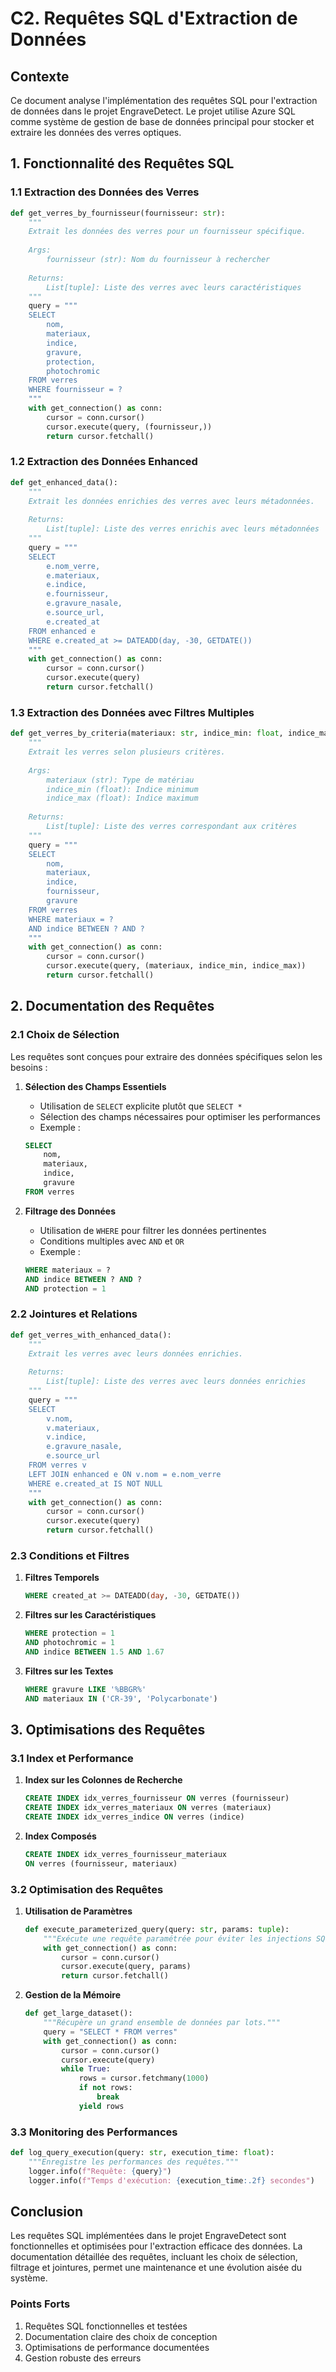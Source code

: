 # C2. Requêtes SQL d'Extraction de Données

## Contexte
Ce document analyse l'implémentation des requêtes SQL pour l'extraction de données dans le projet EngraveDetect. Le projet utilise Azure SQL comme système de gestion de base de données principal pour stocker et extraire les données des verres optiques.

## 1. Fonctionnalité des Requêtes SQL

### 1.1 Extraction des Données des Verres
```python
def get_verres_by_fournisseur(fournisseur: str):
    """
    Extrait les données des verres pour un fournisseur spécifique.
    
    Args:
        fournisseur (str): Nom du fournisseur à rechercher
        
    Returns:
        List[tuple]: Liste des verres avec leurs caractéristiques
    """
    query = """
    SELECT 
        nom,
        materiaux,
        indice,
        gravure,
        protection,
        photochromic
    FROM verres
    WHERE fournisseur = ?
    """
    with get_connection() as conn:
        cursor = conn.cursor()
        cursor.execute(query, (fournisseur,))
        return cursor.fetchall()
```

### 1.2 Extraction des Données Enhanced
```python
def get_enhanced_data():
    """
    Extrait les données enrichies des verres avec leurs métadonnées.
    
    Returns:
        List[tuple]: Liste des verres enrichis avec leurs métadonnées
    """
    query = """
    SELECT 
        e.nom_verre,
        e.materiaux,
        e.indice,
        e.fournisseur,
        e.gravure_nasale,
        e.source_url,
        e.created_at
    FROM enhanced e
    WHERE e.created_at >= DATEADD(day, -30, GETDATE())
    """
    with get_connection() as conn:
        cursor = conn.cursor()
        cursor.execute(query)
        return cursor.fetchall()
```

### 1.3 Extraction des Données avec Filtres Multiples
```python
def get_verres_by_criteria(materiaux: str, indice_min: float, indice_max: float):
    """
    Extrait les verres selon plusieurs critères.
    
    Args:
        materiaux (str): Type de matériau
        indice_min (float): Indice minimum
        indice_max (float): Indice maximum
        
    Returns:
        List[tuple]: Liste des verres correspondant aux critères
    """
    query = """
    SELECT 
        nom,
        materiaux,
        indice,
        fournisseur,
        gravure
    FROM verres
    WHERE materiaux = ?
    AND indice BETWEEN ? AND ?
    """
    with get_connection() as conn:
        cursor = conn.cursor()
        cursor.execute(query, (materiaux, indice_min, indice_max))
        return cursor.fetchall()
```

## 2. Documentation des Requêtes

### 2.1 Choix de Sélection
Les requêtes sont conçues pour extraire des données spécifiques selon les besoins :

1. **Sélection des Champs Essentiels**
   - Utilisation de `SELECT` explicite plutôt que `SELECT *`
   - Sélection des champs nécessaires pour optimiser les performances
   - Exemple :
   ```sql
   SELECT 
       nom,
       materiaux,
       indice,
       gravure
   FROM verres
   ```

2. **Filtrage des Données**
   - Utilisation de `WHERE` pour filtrer les données pertinentes
   - Conditions multiples avec `AND` et `OR`
   - Exemple :
   ```sql
   WHERE materiaux = ?
   AND indice BETWEEN ? AND ?
   AND protection = 1
   ```

### 2.2 Jointures et Relations
```python
def get_verres_with_enhanced_data():
    """
    Extrait les verres avec leurs données enrichies.
    
    Returns:
        List[tuple]: Liste des verres avec leurs données enrichies
    """
    query = """
    SELECT 
        v.nom,
        v.materiaux,
        v.indice,
        e.gravure_nasale,
        e.source_url
    FROM verres v
    LEFT JOIN enhanced e ON v.nom = e.nom_verre
    WHERE e.created_at IS NOT NULL
    """
    with get_connection() as conn:
        cursor = conn.cursor()
        cursor.execute(query)
        return cursor.fetchall()
```

### 2.3 Conditions et Filtres
1. **Filtres Temporels**
   ```sql
   WHERE created_at >= DATEADD(day, -30, GETDATE())
   ```

2. **Filtres sur les Caractéristiques**
   ```sql
   WHERE protection = 1
   AND photochromic = 1
   AND indice BETWEEN 1.5 AND 1.67
   ```

3. **Filtres sur les Textes**
   ```sql
   WHERE gravure LIKE '%BBGR%'
   AND materiaux IN ('CR-39', 'Polycarbonate')
   ```

## 3. Optimisations des Requêtes

### 3.1 Index et Performance
1. **Index sur les Colonnes de Recherche**
   ```sql
   CREATE INDEX idx_verres_fournisseur ON verres (fournisseur)
   CREATE INDEX idx_verres_materiaux ON verres (materiaux)
   CREATE INDEX idx_verres_indice ON verres (indice)
   ```

2. **Index Composés**
   ```sql
   CREATE INDEX idx_verres_fournisseur_materiaux 
   ON verres (fournisseur, materiaux)
   ```

### 3.2 Optimisation des Requêtes
1. **Utilisation de Paramètres**
   ```python
   def execute_parameterized_query(query: str, params: tuple):
       """Exécute une requête paramétrée pour éviter les injections SQL."""
       with get_connection() as conn:
           cursor = conn.cursor()
           cursor.execute(query, params)
           return cursor.fetchall()
   ```

2. **Gestion de la Mémoire**
   ```python
   def get_large_dataset():
       """Récupère un grand ensemble de données par lots."""
       query = "SELECT * FROM verres"
       with get_connection() as conn:
           cursor = conn.cursor()
           cursor.execute(query)
           while True:
               rows = cursor.fetchmany(1000)
               if not rows:
                   break
               yield rows
   ```

### 3.3 Monitoring des Performances
```python
def log_query_execution(query: str, execution_time: float):
    """Enregistre les performances des requêtes."""
    logger.info(f"Requête: {query}")
    logger.info(f"Temps d'exécution: {execution_time:.2f} secondes")
```

## Conclusion

Les requêtes SQL implémentées dans le projet EngraveDetect sont fonctionnelles et optimisées pour l'extraction efficace des données. La documentation détaillée des requêtes, incluant les choix de sélection, filtrage et jointures, permet une maintenance et une évolution aisée du système.

### Points Forts
1. Requêtes SQL fonctionnelles et testées
2. Documentation claire des choix de conception
3. Optimisations de performance documentées
4. Gestion robuste des erreurs



